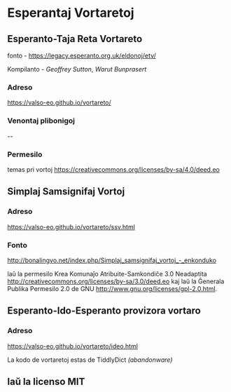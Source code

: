# Esperantaj Vortaretoj

## Esperanto-Taja Reta Vortareto
fonto - https://legacy.esperanto.org.uk/eldonoj/etv/

Kompilanto - _Geoffrey Sutton_, _Warut Bunprasert_
### Adreso
https://valso-eo.github.io/vortareto/
### Venontaj plibonigoj
--
### Permesilo
temas pri vortoj
https://creativecommons.org/licenses/by-sa/4.0/deed.eo

## Simplaj Samsignifaj Vortoj
### Adreso 
https://valso-eo.github.io/vortareto/ssv.html
### Fonto 
http://bonalingvo.net/index.php/Simplaj_samsignifaj_vortoj_-_enkonduko
 
laŭ la permesilo Krea Komunaĵo Atribuite-Samkondiĉe 3.0 Neadaptita <http://creativecommons.org/licenses/by-sa/3.0/deed.eo> kaj laŭ la Ĝenerala Publika Permesilo 2.0 de GNU <http://www.gnu.org/licenses/gpl-2.0.html>.

## Esperanto-Ido-Esperanto provizora vortaro
### Adreso
https://valso-eo.github.io/vortareto/ideo.html


La kodo de vortaretoj estas de TiddlyDict *(abandonware)*
## laŭ la licenso MIT
